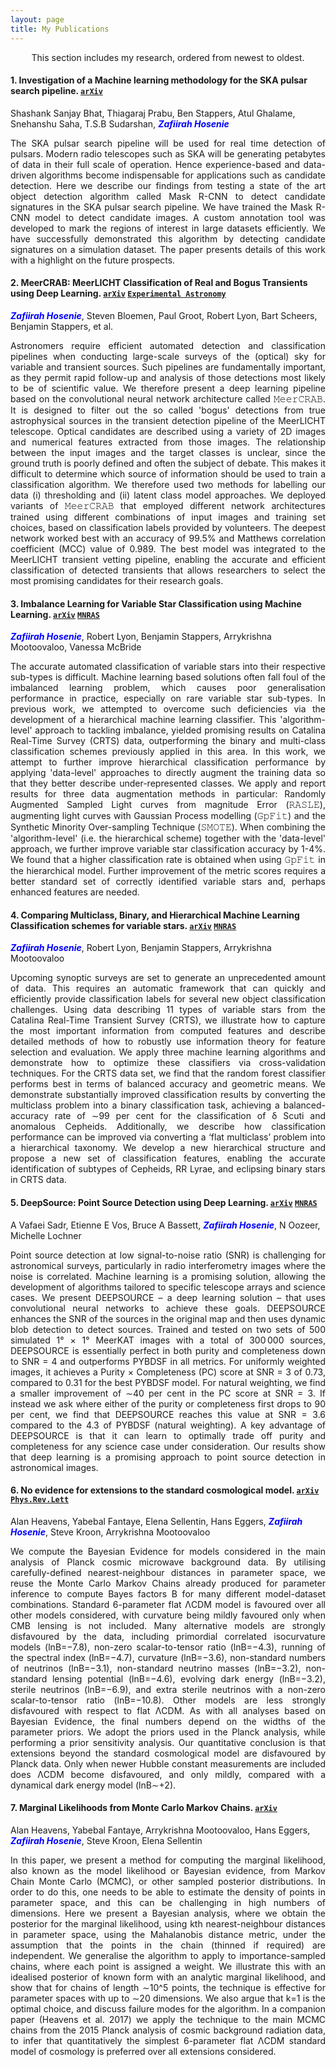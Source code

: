 ```yaml
---
layout: page
title: My Publications
---
```

<p style="text-align: center;"> This section includes my research, ordered from newest to oldest. </p>

#### 1. Investigation of a Machine learning methodology for the SKA pulsar search pipeline. [`arXiv`](https://arxiv.org/abs/2209.04430)

Shashank Sanjay Bhat, Thiagaraj Prabu, Ben Stappers, Atul Ghalame, Snehanshu Saha, T.S.B Sudarshan, <span style="color:blue"> ***Zafiirah Hosenie***</span>
<p align="justify">The SKA pulsar search pipeline will be used for real time detection of pulsars. Modern radio telescopes such as SKA will be generating petabytes of data in their full scale of operation. Hence experience-based and data-driven algorithms become indispensable for applications such as candidate detection. Here we describe our findings from testing a state of the art object detection algorithm called Mask R-CNN to detect candidate signatures in the SKA pulsar search pipeline. We have trained the Mask R-CNN model to detect candidate images. A custom annotation tool was developed to mark the regions of interest in large datasets efficiently. We have successfully demonstrated this algorithm by detecting candidate signatures on a simulation dataset. The paper presents details of this work with a highlight on the future prospects. </p>

#### 2. MeerCRAB: MeerLICHT Classification of Real and Bogus Transients using Deep Learning. [`arXiv`](https://arxiv.org/abs/2104.13950) [`Experimental Astronomy`](https://doi.org/10.1007/s10686-021-09757-1)

<span style="color:blue"> ***Zafiirah Hosenie***</span>, Steven Bloemen, Paul Groot, Robert Lyon, Bart Scheers, Benjamin Stappers, et al.
<p align="justify">Astronomers require efficient automated detection and classification pipelines when conducting large-scale surveys of the (optical) sky for variable and transient sources. Such pipelines are fundamentally important, as they permit rapid follow-up and analysis of those detections most likely to be of scientific value. We therefore present a deep learning pipeline based on the convolutional neural network architecture called 𝙼𝚎𝚎𝚛𝙲𝚁𝙰𝙱. It is designed to filter out the so called 'bogus' detections from true astrophysical sources in the transient detection pipeline of the MeerLICHT telescope. Optical candidates are described using a variety of 2D images and numerical features extracted from those images. The relationship between the input images and the target classes is unclear, since the ground truth is poorly defined and often the subject of debate. This makes it difficult to determine which source of information should be used to train a classification algorithm. We therefore used two methods for labelling our data (i) thresholding and (ii) latent class model approaches. We deployed variants of 𝙼𝚎𝚎𝚛𝙲𝚁𝙰𝙱 that employed different network architectures trained using different combinations of input images and training set choices, based on classification labels provided by volunteers. The deepest network worked best with an accuracy of 99.5% and Matthews correlation coefficient (MCC) value of 0.989. The best model was integrated to the MeerLICHT transient vetting pipeline, enabling the accurate and efficient classification of detected transients that allows researchers to select the most promising candidates for their research goals. </p>

#### 3. Imbalance Learning for Variable Star Classification using Machine Learning. [`arXiv`](https://arxiv.org/abs/2002.12386) [`MNRAS`](https://doi.org/10.1093/mnras/staa642)

<span style="color:blue"> ***Zafiirah Hosenie***</span>, Robert Lyon, Benjamin Stappers, Arrykrishna Mootoovaloo, Vanessa McBride
<p align="justify">The accurate automated classification of variable stars into their respective sub-types is difficult. Machine learning based solutions often fall foul of the imbalanced learning problem, which causes poor generalisation performance in practice, especially on rare variable star sub-types. In previous work, we attempted to overcome such deficiencies via the development of a hierarchical machine learning classifier. This 'algorithm-level' approach to tackling imbalance, yielded promising results on Catalina Real-Time Survey (CRTS) data, outperforming the binary and multi-class classification schemes previously applied in this area. In this work, we attempt to further improve hierarchical classification performance by applying 'data-level' approaches to directly augment the training data so that they better describe under-represented classes. We apply and report results for three data augmentation methods in particular: Randomly Augmented Sampled Light curves from magnitude Error (𝚁𝙰𝚂𝙻𝙴), augmenting light curves with Gaussian Process modelling (𝙶𝚙𝙵𝚒𝚝) and the Synthetic Minority Over-sampling Technique (𝚂𝙼𝙾𝚃𝙴). When combining the 'algorithm-level' (i.e. the hierarchical scheme) together with the 'data-level' approach, we further improve variable star classification accuracy by 1-4%. We found that a higher classification rate is obtained when using 𝙶𝚙𝙵𝚒𝚝 in the hierarchical model. Further improvement of the metric scores requires a better standard set of correctly identified variable stars and, perhaps enhanced features are needed. </p>

#### 4. Comparing Multiclass, Binary, and Hierarchical Machine Learning Classification schemes for variable stars. [`arXiv`](https://arxiv.org/abs/1907.08189) [`MNRAS`](https://doi.org/10.1093/mnras/stz1999)

<span style="color:blue"> ***Zafiirah Hosenie***</span>, Robert Lyon, Benjamin Stappers, Arrykrishna Mootoovaloo
<p align="justify">Upcoming synoptic surveys are set to generate an unprecedented amount of data. This requires an automatic framework that can quickly and efficiently provide classification labels for several new object classification challenges. Using data describing 11 types of variable stars from the Catalina Real-Time Transient Survey (CRTS), we illustrate how to capture the most important information from computed features and describe detailed methods of how to robustly use information theory for feature selection and evaluation. We apply three machine learning algorithms and demonstrate how to optimize these classifiers via cross-validation techniques. For the CRTS data set, we find that the random forest classifier performs best in terms of balanced accuracy and geometric means. We demonstrate substantially improved classification results by converting the multiclass problem into a binary classification task, achieving a balanced-accuracy rate of ∼99 per cent for the classification of δ Scuti and anomalous Cepheids. Additionally, we describe how classification performance can be improved via converting a ‘flat multiclass’ problem into a hierarchical taxonomy. We develop a new hierarchical structure and propose a new set of classification features, enabling the accurate identification of subtypes of Cepheids, RR Lyrae, and eclipsing binary stars in CRTS data. </p>

#### 5. DeepSource: Point Source Detection using Deep Learning. [`arXiv`](https://arxiv.org/abs/1807.02701) [`MNRAS`](https://doi.org/10.1093/mnras/stz131)

A Vafaei Sadr, Etienne E Vos, Bruce A Bassett, <span style="color:blue"> ***Zafiirah Hosenie***</span>, N Oozeer, Michelle Lochner
<p align="justify">Point source detection at low signal-to-noise ratio (SNR) is challenging for astronomical surveys, particularly in radio interferometry images where the noise is correlated. Machine learning is a promising solution, allowing the development of algorithms tailored to specific telescope arrays and science cases. We present DEEPSOURCE – a deep learning solution – that uses convolutional neural networks to achieve these goals. DEEPSOURCE enhances the SNR of the sources in the original map and then uses dynamic blob detection to detect sources. Trained and tested on two sets of 500 simulated 1° × 1° MeerKAT images with a total of 300 000 sources, DEEPSOURCE is essentially perfect in both purity and completeness down to SNR = 4 and outperforms PYBDSF in all metrics. For uniformly weighted images, it achieves a Purity × Completeness (PC) score at SNR = 3 of 0.73, compared to 0.31 for the best PYBDSF model. For natural weighting, we find a smaller improvement of ∼40 per cent in the PC score at SNR = 3. If instead we ask where either of the purity or completeness first drops to 90 per cent⁠, we find that DEEPSOURCE reaches this value at SNR = 3.6 compared to the 4.3 of PYBDSF (natural weighting). A key advantage of DEEPSOURCE is that it can learn to optimally trade off purity and completeness for any science case under consideration. Our results show that deep learning is a promising approach to point source detection in astronomical images. </p>

#### 6. No evidence for extensions to the standard cosmological model. [`arXiv`](https://arxiv.org/abs/1704.03467) [`Phys.Rev.Lett`](https://doi.org/10.1103/PhysRevLett.119.101301)

Alan Heavens, Yabebal Fantaye, Elena Sellentin, Hans Eggers, <span style="color:blue"> ***Zafiirah Hosenie***</span>, Steve Kroon, Arrykrishna Mootoovaloo

<p align="justify">We compute the Bayesian Evidence for models considered in the main analysis of Planck cosmic microwave background data. By utilising carefully-defined nearest-neighbour distances in parameter space, we reuse the Monte Carlo Markov Chains already produced for parameter inference to compute Bayes factors B for many different model-dataset combinations. Standard 6-parameter flat ΛCDM model is favoured over all other models considered, with curvature being mildly favoured only when CMB lensing is not included. Many alternative models are strongly disfavoured by the data, including primordial correlated isocurvature models (lnB=−7.8), non-zero scalar-to-tensor ratio (lnB=−4.3), running of the spectral index (lnB=−4.7), curvature (lnB=−3.6), non-standard numbers of neutrinos (lnB=−3.1), non-standard neutrino masses (lnB=−3.2), non-standard lensing potential (lnB=−4.6), evolving dark energy (lnB=−3.2), sterile neutrinos (lnB=−6.9), and extra sterile neutrinos with a non-zero scalar-to-tensor ratio (lnB=−10.8). Other models are less strongly disfavoured with respect to flat ΛCDM. As with all analyses based on Bayesian Evidence, the final numbers depend on the widths of the parameter priors. We adopt the priors used in the Planck analysis, while performing a prior sensitivity analysis. Our quantitative conclusion is that extensions beyond the standard cosmological model are disfavoured by Planck data. Only when newer Hubble constant measurements are included does ΛCDM become disfavoured, and only mildly, compared with a dynamical dark energy model (lnB∼+2). </p>

#### 7. Marginal Likelihoods from Monte Carlo Markov Chains. [`arXiv`](https://arxiv.org/abs/1704.03472)

Alan Heavens, Yabebal Fantaye, Arrykrishna Mootoovaloo, Hans Eggers, <span style="color:blue"> ***Zafiirah Hosenie***</span>, Steve Kroon, Elena Sellentin

<p align="justify">In this paper, we present a method for computing the marginal likelihood, also known as the model likelihood or Bayesian evidence, from Markov Chain Monte Carlo (MCMC), or other sampled posterior distributions. In order to do this, one needs to be able to estimate the density of points in parameter space, and this can be challenging in high numbers of dimensions. Here we present a Bayesian analysis, where we obtain the posterior for the marginal likelihood, using kth nearest-neighbour distances in parameter space, using the Mahalanobis distance metric, under the assumption that the points in the chain (thinned if required) are independent. We generalise the algorithm to apply to importance-sampled chains, where each point is assigned a weight. We illustrate this with an idealised posterior of known form with an analytic marginal likelihood, and show that for chains of length ∼10^5 points, the technique is effective for parameter spaces with up to ∼20 dimensions. We also argue that k=1 is the optimal choice, and discuss failure modes for the algorithm. In a companion paper (Heavens et al. 2017) we apply the technique to the main MCMC chains from the 2015 Planck analysis of cosmic background radiation data, to infer that quantitatively the simplest 6-parameter flat ΛCDM standard model of cosmology is preferred over all extensions considered. </p>



